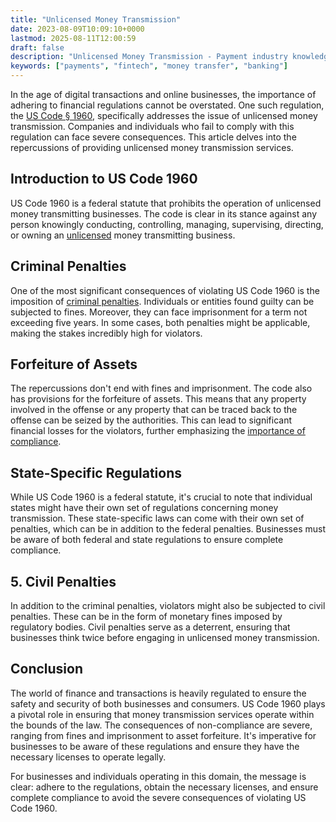 ```yaml
---
title: "Unlicensed Money Transmission"
date: 2023-08-09T10:09:10+0000
lastmod: 2025-08-11T12:00:59
draft: false
description: "Unlicensed Money Transmission - Payment industry knowledge and insights"
keywords: ["payments", "fintech", "money transfer", "banking"]
---
```


In the age of digital transactions and online businesses, the importance of adhering to financial regulations cannot be overstated. One such regulation, the [US Code § 1960](https://www.law.cornell.edu/uscode/text/18/1960), specifically addresses the issue of unlicensed money transmission. Companies and individuals who fail to comply with this regulation can face severe consequences. This article delves into the repercussions of providing unlicensed money transmission services.

## Introduction to US Code 1960

US Code 1960 is a federal statute that prohibits the operation of unlicensed money transmitting businesses. The code is clear in its stance against any person knowingly conducting, controlling, managing, supervising, directing, or owning an [unlicensed](https://faisalkhanllc.xyz/resources/payments-wiki/u/unlicensable-activity/) money transmitting business.

## Criminal Penalties

One of the most significant consequences of violating US Code 1960 is the imposition of [criminal penalties](https://faisalkhanllc.xyz/resources/payments-wiki/f/financial-crimes/). Individuals or entities found guilty can be subjected to fines. Moreover, they can face imprisonment for a term not exceeding five years. In some cases, both penalties might be applicable, making the stakes incredibly high for violators.

## Forfeiture of Assets

The repercussions don't end with fines and imprisonment. The code also has provisions for the forfeiture of assets. This means that any property involved in the offense or any property that can be traced back to the offense can be seized by the authorities. This can lead to significant financial losses for the violators, further emphasizing the [importance of compliance](https://faisalkhanllc.xyz/resources/payments-wiki/c/compliance-policies-procedures/).

## State-Specific Regulations

While US Code 1960 is a federal statute, it's crucial to note that individual states might have their own set of regulations concerning money transmission. These state-specific laws can come with their own set of penalties, which can be in addition to the federal penalties. Businesses must be aware of both federal and state regulations to ensure complete compliance.

## 5. Civil Penalties

In addition to the criminal penalties, violators might also be subjected to civil penalties. These can be in the form of monetary fines imposed by regulatory bodies. Civil penalties serve as a deterrent, ensuring that businesses think twice before engaging in unlicensed money transmission.

## Conclusion

The world of finance and transactions is heavily regulated to ensure the safety and security of both businesses and consumers. US Code 1960 plays a pivotal role in ensuring that money transmission services operate within the bounds of the law. The consequences of non-compliance are severe, ranging from fines and imprisonment to asset forfeiture. It's imperative for businesses to be aware of these regulations and ensure they have the necessary licenses to operate legally.

For businesses and individuals operating in this domain, the message is clear: adhere to the regulations, obtain the necessary licenses, and ensure complete compliance to avoid the severe consequences of violating US Code 1960.